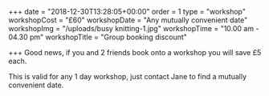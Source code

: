+++
date = "2018-12-30T13:28:05+00:00"
order = 1
type = "workshop"
workshopCost = "£60"
workshopDate = "Any mutually convenient date"
workshopImg = "/uploads/busy knitting-1.jpg"
workshopTime = "10.00 am - 04.30 pm"
workshopTitle = "Group booking discount"

+++
Good news, if you and 2 friends book onto a workshop you will save £5 each. 

This is valid for any 1 day workshop, just contact Jane to find a mutually convenient date.